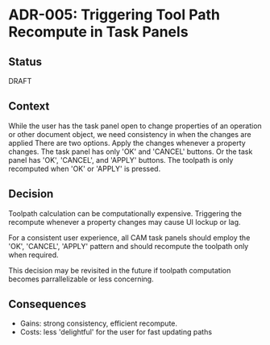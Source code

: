 
# ADR-005: Triggering Tool Path Recompute in Task Panels

## Status
DRAFT

## Context
While the user has the task panel open to change properties of an operation or other document object, we need consistency in when the changes are applied
There are two options.  Apply the changes whenever a property changes.  The task panel has only 'OK' and 'CANCEL' buttons.  Or the task panel has 'OK', 'CANCEL', and 'APPLY' buttons.  The toolpath is only recomputed when 'OK' or 'APPLY' is pressed.

## Decision
Toolpath calculation can be computationally expensive.  Triggering the recompute whenever a property changes may cause UI lockup or lag.

For a consistent user experience, all CAM task panels should employ the 'OK', 'CANCEL', 'APPLY' pattern and should recompute the toolpath only when required.

This decision may be revisited in the future if toolpath computation becomes parrallelizable or less concerning.

## Consequences
- Gains: strong consistency, efficient recompute.
- Costs: less 'delightful' for the user for fast updating paths
